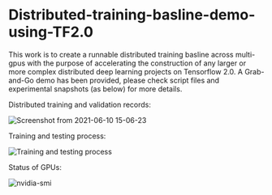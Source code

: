 # Distributed-training-basline-demo-using-TF2.0
This work is to create a runnable distributed training basline across multi-gpus with the purpose of accelerating the construction of any larger or more complex distributed deep learning projects on Tensorflow 2.0. 
A Grab-and-Go demo has been provided, please check script files and experimental snapshots (as below) for more details. 


Distributed training and validation records:

![Screenshot from 2021-06-10 15-06-23](https://user-images.githubusercontent.com/82304993/123392074-3d666780-d5cf-11eb-8b13-5768f8eb3105.png)



Training and testing process:

![Training and testing process](https://user-images.githubusercontent.com/82304993/123393597-d184fe80-d5d0-11eb-8610-400550341f65.png)



Status of GPUs:

![nvidia-smi](https://user-images.githubusercontent.com/82304993/123392094-40f9ee80-d5cf-11eb-9b34-87d40f4e30b8.png)

